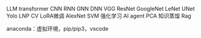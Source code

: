 LLM
transformer
CNN
RNN
GNN
DNN
VGG
ResNet
GoogleNet
LeNet
UNet
Yolo
LNP
CV
LoRA微调
AlexNet
SVM
强化学习
AI agent
PCA
知识蒸馏
Rag



anaconda：虚拟环境，pip/pip3，vscode